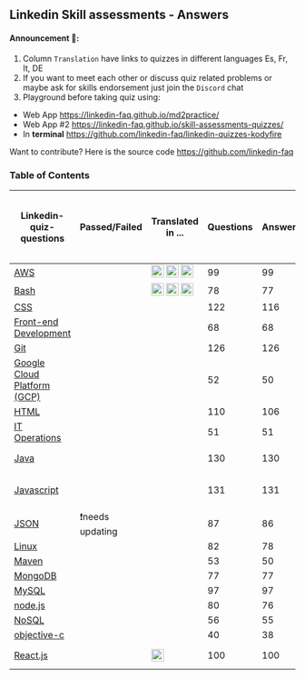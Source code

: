 ## Linkedin Skill assessments - Answers

<a id="top-page"></a>

#### Announcement 🎉:

1. Column `Translation` have links to quizzes in different languages Es, Fr, It, DE
2. If you want to meet each other or discuss quiz related problems or maybe ask for skills endorsement just join the `Discord` chat
3. Playground before taking quiz using:

- Web App https://linkedin-faq.github.io/md2practice/
- Web App #2 https://linkedin-faq.github.io/skill-assessments-quizzes/
- In **terminal** https://github.com/linkedin-faq/linkedin-quizzes-kodyfire

Want to contribute? Here is the source code https://github.com/linkedin-faq

### Table of Contents

| Linkedin-quiz-questions                                                            | Passed/Failed    | Translated <br/> in ...                                                                                                                                                                | Questions | Answers | Your resource for answers. In case you have doubts please contact this person or add them to review your PR.                                                          |
| ---------------------------------------------------------------------------------- | ---------------- | -------------------------------------------------------------------------------------------------------------------------------------------------------------------------------------- | --------- | ------- | --------------------------------------------------------------------------------------------------------------------------------------------------------------------- |
| [AWS](aws/aws-quiz.md)                                                             |                  | [<img src="assets/es.svg" width="22">](aws/aws-quiz-es.md) [<img src="assets/it.svg" width="22">](aws/aws-quiz-it.md) [<img src="assets/fr.svg" width="22">](aws/aws-quiz-fr.md)       | 99        | 99      | [@jokerkeny](https://github.com/jokerkeny), [@Amsal1](https://github.com/Amsal1)                                                                                      |
| [Bash](bash/bash-quiz.md)                                                          |                  | [<img src="assets/es.svg" width="22">](bash/bash-quiz-es.md) [<img src="assets/it.svg" width="22">](bash/bash-quiz-it.md) [<img src="assets/fr.svg" width="22">](bash/bash-quiz-fr.md) | 78        | 77      | [@D4RIO](https://github.com/D4RIO), [@Amsal1](https://github.com/Amsal1)                                                                                              |
| [CSS](css/css-quiz.md)                                                             |                  |                                                                                                                                                                                        | 122       | 116     | [@BHARGAVPATEL1244](https://github.com/BHARGAVPATEL1244)                                                                                                              |
| [Front-end Development](front-end-development/front-end-development-quiz.md)       |                  |                                                                                                                                                                                        | 68        | 68      | [@vanekbr](https://github.com/vanekbr), [@ShankS3](https://github.com/ShankS3), [@declarck](https://github.com/declarck)                                              |
| [Git](git/git-quiz.md)                                                             |                  |                                                                                                                                                                                        | 126       | 126     | [@Amsal1](https://github.com/Amsal1)                                                                                                                                  |
| [Google Cloud Platform (GCP)](google-cloud-platform/google-cloud-platform-quiz.md) |                  |                                                                                                                                                                                        | 52        | 50      | [@antra0497](https://github.com/antra0497)                                                                                                                            |
| [HTML](html/html-quiz.md)                                                          |                  |                                                                                                                                                                                        | 110       | 106     | [@declarck](https://github.com/declarck)                                                                                                                              |
| [IT Operations](it-operations/it-operations-quiz.md)                               |                  |                                                                                                                                                                                        | 51        | 51      | [@asahiocean](https://github.com/asahiocean)                                                                                                                          |
| [Java](java/java-quiz.md)                                                          |                  |                                                                                                                                                                                        | 130       | 130     | [@sumanas27](https://github.com/sumanas27), [@ruslanbes](https://github.com/ruslanbes), [@PROCW](https://github.com/PROCW/)                                           |
| [Javascript](javascript/javascript-quiz.md)                                        |                  |                                                                                                                                                                                        | 131       | 131     | [@taletski](https://github.com/taletski), [@PROCW](https://github.com/PROCW/), [@msteiner96](https://github.com/msteiner96), [@declarck](https://github.com/declarck) |
| [JSON](json/json-quiz.md)                                                          | ❗needs updating |                                                                                                                                                                                        | 87        | 86      | [@iHamzaKhanzada](https://github.com/iHamzaKhanzada)                                                                                                                  |
| [Linux](linux/linux-quiz.md)                                                       |                  |                                                                                                                                                                                        | 82        | 78      | [@D4RIO](https://github.com/D4RIO), [@Amsal1](https://github.com/Amsal1)                                                                                              |
| [Maven](maven/maven-quiz.md)                                                       |                  |                                                                                                                                                                                        | 53        | 50      |                                                                                                                                                                       |
| [MongoDB](mongodb/mongodb-quiz.md)                                                 |                  |                                                                                                                                                                                        | 77        | 77      |                                                                                                                                                                       |
| [MySQL](mysql/mysql-quiz.md)                                                       |                  |                                                                                                                                                                                        | 97        | 97      | [@ruslanbes](https://github.com/ruslanbes)                                                                                                                            |
| [node.js](node.js/node.js-quiz.md)                                                 |                  |                                                                                                                                                                                        | 80        | 76      | [@pbachman](https://github.com/pbachman)                                                                                                                              |
| [NoSQL](nosql/nosql-quiz.md)                                                       |                  |                                                                                                                                                                                        | 56        | 55      |                                                                                                                                                                       |
| [objective-c](objective-c/objective-c-quiz.md)                                     |                  |                                                                                                                                                                                        | 40        | 38      |                                                                                                                                                                       |
| [React.js](reactjs/reactjs-quiz.md)                                                |                  | [<img src="assets/es.svg" width="22">](reactjs/reactjs-quiz-es.md)                                                                                                                     | 100       | 100     | [@RobTables](https://github.com/RobTables) [@bandinopla](https://github.com/bandinopla)                                                                               |
